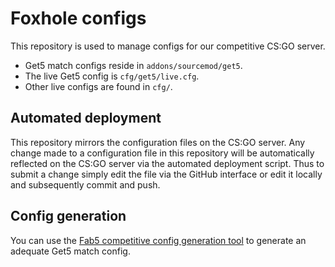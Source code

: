 # Foxhole configs

This repository is used to manage configs for our competitive CS:GO server.

* Get5 match configs reside in `addons/sourcemod/get5`.
* The live Get5 config is `cfg/get5/live.cfg`.
* Other live configs are found in `cfg/`.

## Automated deployment

This repository mirrors the configuration files on the CS:GO
server. Any change made to a configuration file in this repository
will be automatically reflected on the CS:GO server via the automated
deployment script. Thus to submit a change simply edit the file via
the GitHub interface or edit it locally and subsequently commit and
push.

## Config generation

You can use the [Fab5 competitive config generation tool](https://fab5.team/tools/get5config/) to generate an adequate Get5 match config.
